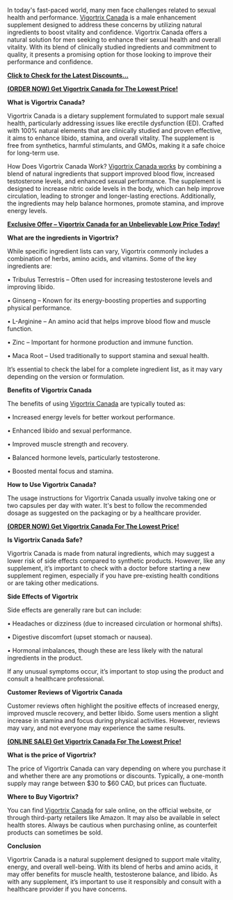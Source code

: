 In today's fast-paced world, many men face challenges related to sexual health and performance. [Vigortrix Canada](https://www.facebook.com/Vigortrix.Canada) is a male enhancement supplement designed to address these concerns by utilizing natural ingredients to boost vitality and confidence. Vigortrix Canada offers a natural solution for men seeking to enhance their sexual health and overall vitality. With its blend of clinically studied ingredients and commitment to quality, it presents a promising option for those looking to improve their performance and confidence.

**[Click to Check for the Latest Discounts...](https://www.policesupplements.com/sale-vigortrix-canada/)**

**[(ORDER NOW) Get Vigortrix Canada for The Lowest Price!](https://www.policesupplements.com/sale-vigortrix-canada/)**

**What is Vigortrix Canada?**

Vigortrix Canada is a dietary supplement formulated to support male sexual health, particularly addressing issues like erectile dysfunction (ED). Crafted with 100% natural elements that are clinically studied and proven effective, it aims to enhance libido, stamina, and overall vitality. The supplement is free from synthetics, harmful stimulants, and GMOs, making it a safe choice for long-term use.

How Does Vigortrix Canada Work?
[Vigortrix Canada works](https://www.facebook.com/Vigortrix.Canada) by combining a blend of natural ingredients that support improved blood flow, increased testosterone levels, and enhanced sexual performance. The supplement is designed to increase nitric oxide levels in the body, which can help improve circulation, leading to stronger and longer-lasting erections. Additionally, the ingredients may help balance hormones, promote stamina, and improve energy levels.

**[Exclusive Offer – Vigortrix Canada for an Unbelievable Low Price Today!](https://www.policesupplements.com/sale-vigortrix-canada/)**

**What are the ingredients in Vigortrix?**

While specific ingredient lists can vary, Vigortrix commonly includes a combination of herbs, amino acids, and vitamins. Some of the key ingredients are:

•	Tribulus Terrestris – Often used for increasing testosterone levels and improving libido.

•	Ginseng – Known for its energy-boosting properties and supporting physical performance.

•	L-Arginine – An amino acid that helps improve blood flow and muscle function.

•	Zinc – Important for hormone production and immune function.

•	Maca Root – Used traditionally to support stamina and sexual health.

It’s essential to check the label for a complete ingredient list, as it may vary depending on the version or formulation.

**Benefits of Vigortrix Canada**

The benefits of using [Vigortrix Canada](https://www.facebook.com/Vigortrix.Canada) are typically touted as:

•	Increased energy levels for better workout performance.

•	Enhanced libido and sexual performance.

•	Improved muscle strength and recovery.

•	Balanced hormone levels, particularly testosterone.

•	Boosted mental focus and stamina.

**How to Use Vigortrix Canada?**

The usage instructions for Vigortrix Canada usually involve taking one or two capsules per day with water. It's best to follow the recommended dosage as suggested on the packaging or by a healthcare provider.

**[(ORDER NOW) Get Vigortrix Canada For The Lowest Price!](https://www.policesupplements.com/sale-vigortrix-canada/)**

**Is Vigortrix Canada Safe?**

Vigortrix Canada is made from natural ingredients, which may suggest a lower risk of side effects compared to synthetic products. However, like any supplement, it’s important to check with a doctor before starting a new supplement regimen, especially if you have pre-existing health conditions or are taking other medications.

**Side Effects of Vigortrix**

Side effects are generally rare but can include:

•	Headaches or dizziness (due to increased circulation or hormonal shifts).

•	Digestive discomfort (upset stomach or nausea).

•	Hormonal imbalances, though these are less likely with the natural ingredients in the product.

If any unusual symptoms occur, it’s important to stop using the product and consult a healthcare professional.

**Customer Reviews of Vigortrix Canada**

Customer reviews often highlight the positive effects of increased energy, improved muscle recovery, and better libido. Some users mention a slight increase in stamina and focus during physical activities. However, reviews may vary, and not everyone may experience the same results.

**[(ONLINE SALE) Get Vigortrix Canada For The Lowest Price!](https://www.policesupplements.com/sale-vigortrix-canada/)**

**What is the price of Vigortrix?**

The price of Vigortrix Canada can vary depending on where you purchase it and whether there are any promotions or discounts. Typically, a one-month supply may range between $30 to $60 CAD, but prices can fluctuate.

**Where to Buy Vigortrix?**

You can find [Vigortrix Canada](https://www.facebook.com/Vigortrix.Canada) for sale online, on the official website, or through third-party retailers like Amazon. It may also be available in select health stores. Always be cautious when purchasing online, as counterfeit products can sometimes be sold.

**Conclusion**

Vigortrix Canada is a natural supplement designed to support male vitality, energy, and overall well-being. With its blend of herbs and amino acids, it may offer benefits for muscle health, testosterone balance, and libido. As with any supplement, it’s important to use it responsibly and consult with a healthcare provider if you have concerns.
